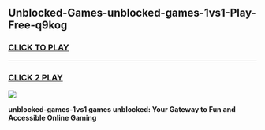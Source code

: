 
## Unblocked-Games-unblocked-games-1vs1-Play-Free-q9kog
<h3>
<a href="https://premium76.site?title=unblocked-games-1vs1&ref=20A">CLICK TO PLAY</a></h3>
<hr>

<h3>
<a href="https://premium76.site?title=unblocked-games-1vs1&ref=20A">CLICK 2 PLAY</a>
  
</h3>

<a href="https://premium76.site?title=unblocked-games-1vs1&ref=20A"><img src="https://clearcache.store/games.png"></a>


**unblocked-games-1vs1 games unblocked: Your Gateway to Fun and Accessible Online Gaming**
